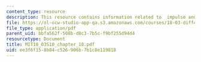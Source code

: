 ```yaml
---
content_type: resource
description: This resource contains information related to  impulse and step responses.
file: https://ol-ocw-studio-app-qa.s3.amazonaws.com/courses/18-03-differential-equations-spring-2010/ee3f6f158b84c526906b7b1c8e119818_MIT18_03S10_chapter_18.pdf
file_type: application/pdf
parent_uid: bbfa562f-508b-d8c3-7b5c-f9bf255d94d4
resourcetype: Document
title: MIT18_03S10_chapter_18.pdf
uid: ee3f6f15-8b84-c526-906b-7b1c8e119818
---
```

